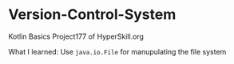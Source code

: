 # Version-Control-System
Kotlin Basics Project177 of HyperSkill.org

What I learned:
Use `java.io.File` for manupulating the file system
